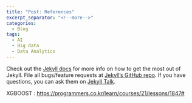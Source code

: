 ```yaml
---
title: "Post: References"
excerpt_separator: "<!--more-->"
categories:
  - Blog
tags:
  - AI
  - Big data
  - Data Analytics
---
```


Check out the [Jekyll docs][jekyll-docs] for more info on how to get the most out of Jekyll. 
File all bugs/feature requests at [Jekyll’s GitHub repo][jekyll-gh]. 
If you have questions, you can ask them on [Jekyll Talk][jekyll-talk].

[jekyll-docs]: https://jekyllrb.com/docs/home
[jekyll-gh]:   https://github.com/jekyll/jekyll
[jekyll-talk]: https://talk.jekyllrb.com/

XGBOOST : https://programmers.co.kr/learn/courses/21/lessons/1847#
